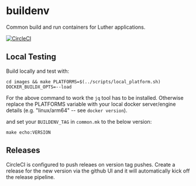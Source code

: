 # buildenv

Common build and run containers for Luther applications.

[![CircleCI](https://circleci.com/gh/luthersystems/buildenv.svg?style=svg)](https://circleci.com/gh/luthersystems/buildenv)

## Local Testing

Build locally and test with:
```
cd images && make PLATFORMS=$(../scripts/local_platform.sh) DOCKER_BUILDX_OPTS=--load
```
For the above command to work the `jq` tool has to be installed. Otherwise
replace the PLATFORMS variable with your local docker server/engine details
(e.g. "linux/arm64" -- see `docker version`).

and set your `BUILDENV_TAG` in `common.mk` to the below version:
```
make echo:VERSION
```

## Releases

CircleCI is configured to push releaes on version tag pushes. Create a release
for the new version via the github UI and it will automatically kick off the
release pipeline.
